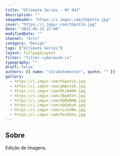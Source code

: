 ```yaml
---
title: "Ultimate Series - Nº 041"
description: ""
imageHeader: "https://i.imgur.com/h5pnYik.jpg"
cover: "https://i.imgur.com/h5pnYik.jpg"
date: "2021-05-23 22:00"
modifiedDate: ""
channel: "Arts"
category: "Design"
tags: ["Ultimate Series"]
layout: FullpageLayout
filter: "filter-cyberpunk-ix"
typography: ""
draft: false
authors: [{ name: "ultimatemercer", quote: "" }]
gallery:
  - https://i.imgur.com/h5pnYik.jpg
  - https://i.imgur.com/gWpvxSK.jpg
  - https://i.imgur.com/WtzHA0H.jpg
  - https://i.imgur.com/ZBg4SVV.jpg
  - https://i.imgur.com/0QRpNOW.jpg
  - https://i.imgur.com/eQGqhuk.jpg
  - https://i.imgur.com/c1JvA0w.jpg
  - https://i.imgur.com/PwzEmVu.jpg
---
```


## Sobre

Edição de imagens.
